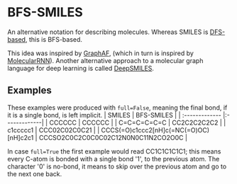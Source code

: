 # BFS-SMILES
An alternative notation for describing molecules. Whereas SMILES is [DFS-based](https://en.wikipedia.org/wiki/Simplified_molecular-input_line-entry_system#Graph-based_definition), this is BFS-based.

This idea was inspired by [GraphAF](https://arxiv.org/abs/2001.09382), (which in turn is inspired by [MolecularRNN](https://arxiv.org/abs/1905.13372)). Another alternative approach to a molecular graph language for deep learning is called [DeepSMILES](https://depth-first.com/articles/2019/03/19/chemical-line-notations-for-deep-learning-deepsmiles-and-beyond/).

## Examples

These examples were produced with `full=False`, meaning the final bond, if it is a single bond, is left implicit.
| SMILES | BFS-SMILES |
| :------------- |:-------------|
| CCCCCC | CCCCCC |
| C=C=C=C=C=C | CC2C2C2C2C2 |
| c1ccccc1     | CCC02C02C0C21      |
| CCCS(=O)c1ccc2[nH]c(=NC(=O)OC)[nH]c2c1 | CCCSO2C0C2C0C0C02C12N0N0C11N2CO2O0C      |

In case `full=True` the first example would read CC1C1C1C1C1; this means every C-atom is bonded with a single bond '1', to the previous atom.
The character '0' is no-bond, it means to skip over the previous atom and go to the next one back.
